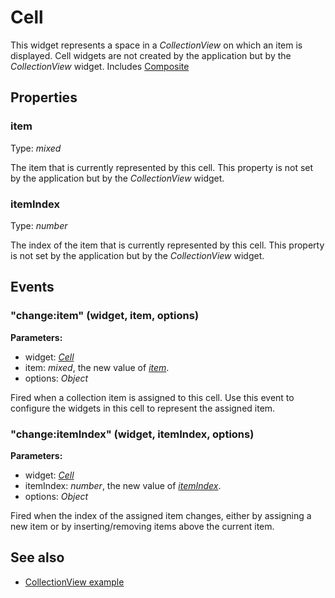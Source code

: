 ---
---
# Cell
This widget represents a space in a *CollectionView* on which an item is displayed. Cell widgets are not created by the application but by the *CollectionView* widget.
Includes [Composite](Composite.md)

## Properties
### item
Type: *mixed*

The item that is currently represented by this cell. This property is not set by the application but by the *CollectionView* widget.
### itemIndex
Type: *number*

The index of the item that is currently represented by this cell. This property is not set by the application but by the *CollectionView* widget.

## Events
### "change:item" (widget, item, options)

**Parameters:**

- widget: *[Cell](Cell.md)*
- item: *mixed*, the new value of *[item](#item)*.
- options: *Object*

Fired when a collection item is assigned to this cell. Use this event to configure the widgets in this cell to represent the assigned item.

### "change:itemIndex" (widget, itemIndex, options)

**Parameters:**

- widget: *[Cell](Cell.md)*
- itemIndex: *number*, the new value of *[itemIndex](#indexindex)*.
- options: *Object*

Fired when the index of the assigned item changes, either by assigning a new item or by inserting/removing items above the current item.


## See also
- [CollectionView example](https://github.com/eclipsesource/tabris-js/blob/v1.2.0/snippets/collectionview/collectionview.js)
